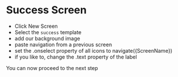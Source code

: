 # Success Screen

* Click New Screen
* Select the `success` template
* add our background image
* paste navigation from a previous screen
* set the .onselect property of all icons to navigate({ScreenName})
* if you like to, change the .text property of the label

You can now proceed to the next step
